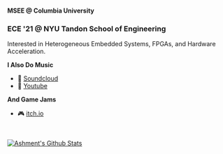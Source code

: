 #### MSEE @ Columbia University
### ECE '21 @ NYU Tandon School of Engineering
Interested in Heterogeneous Embedded Systems, FPGAs, and Hardware Acceleration.



**I Also Do Music**
- :musical_score: [Soundcloud](https://soundcloud.com/ashment)
- :guitar: [Youtube](https://www.youtube.com/channel/UClM6ApTwiVqNMFnQBKkbLSA)

**And Game Jams**
- :video_game: [itch.io](https://gundamme.itch.io/)
<br>

[![Ashment's Github Stats](https://github-readme-stats.vercel.app/api?username=Ashment)](https://github.com/Ashment)

<!--
**Ashment/Ashment** is a ✨ _special_ ✨ repository because its `README.md` (this file) appears on your GitHub profile.

Here are some ideas to get you started:

- 🔭 I’m currently working on ...
- 🌱 I’m currently learning ...
- 👯 I’m looking to collaborate on ...
- 🤔 I’m looking for help with ...
- 💬 Ask me about ...
- 📫 How to reach me: ...
- 😄 Pronouns: ...
- ⚡ Fun fact: ...
-->
